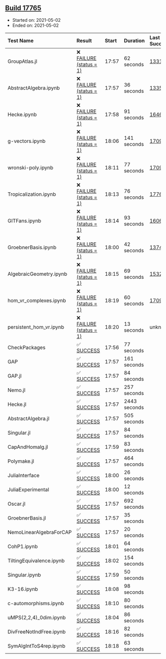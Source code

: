 ## [Build 17765](https://oscarci.mathematik.uni-kl.de/job/oscar/17765/)

* Started on: 2021-05-02
* Ended on: 2021-05-02

| Test Name    | Result | Start | Duration | Last Success | First Failure |
|:-------------|:-------|:------|:---------|:-------------|:--------------|
| GroupAtlas.jl | ❌ [FAILURE (status = 1)](https://oscarci.mathematik.uni-kl.de/job/oscar/17765/artifact/logs/build-17765/GroupAtlas.jl.log) | 17:57 | 62 seconds | [13311](https://oscarci.mathematik.uni-kl.de/job/oscar/13311/) | [13312](https://oscarci.mathematik.uni-kl.de/job/oscar/13312/) |
| AbstractAlgebra.ipynb | ❌ [FAILURE (status = 1)](https://oscarci.mathematik.uni-kl.de/job/oscar/17765/artifact/logs/build-17765/AbstractAlgebra.ipynb.log) | 17:57 | 36 seconds | [13355](https://oscarci.mathematik.uni-kl.de/job/oscar/13355/) | [13356](https://oscarci.mathematik.uni-kl.de/job/oscar/13356/) |
| Hecke.ipynb | ❌ [FAILURE (status = 1)](https://oscarci.mathematik.uni-kl.de/job/oscar/17765/artifact/logs/build-17765/Hecke.ipynb.log) | 17:58 | 91 seconds | [16463](https://oscarci.mathematik.uni-kl.de/job/oscar/16463/) | [16464](https://oscarci.mathematik.uni-kl.de/job/oscar/16464/) |
| g-vectors.ipynb | ❌ [FAILURE (status = 1)](https://oscarci.mathematik.uni-kl.de/job/oscar/17765/artifact/logs/build-17765/g-vectors.ipynb.log) | 18:06 | 141 seconds | [17099](https://oscarci.mathematik.uni-kl.de/job/oscar/17099/) | [17100](https://oscarci.mathematik.uni-kl.de/job/oscar/17100/) |
| wronski-poly.ipynb | ❌ [FAILURE (status = 1)](https://oscarci.mathematik.uni-kl.de/job/oscar/17765/artifact/logs/build-17765/wronski-poly.ipynb.log) | 18:11 | 77 seconds | [17098](https://oscarci.mathematik.uni-kl.de/job/oscar/17098/) | [17099](https://oscarci.mathematik.uni-kl.de/job/oscar/17099/) |
| Tropicalization.ipynb | ❌ [FAILURE (status = 1)](https://oscarci.mathematik.uni-kl.de/job/oscar/17765/artifact/logs/build-17765/Tropicalization.ipynb.log) | 18:13 | 76 seconds | [17764](https://oscarci.mathematik.uni-kl.de/job/oscar/17764/) | [17765](https://oscarci.mathematik.uni-kl.de/job/oscar/17765/) |
| GITFans.ipynb | ❌ [FAILURE (status = 1)](https://oscarci.mathematik.uni-kl.de/job/oscar/17765/artifact/logs/build-17765/GITFans.ipynb.log) | 18:14 | 93 seconds | [16068](https://oscarci.mathematik.uni-kl.de/job/oscar/16068/) | [16069](https://oscarci.mathematik.uni-kl.de/job/oscar/16069/) |
| GroebnerBasis.ipynb | ❌ [FAILURE (status = 1)](https://oscarci.mathematik.uni-kl.de/job/oscar/17765/artifact/logs/build-17765/GroebnerBasis.ipynb.log) | 18:00 | 42 seconds | [13748](https://oscarci.mathematik.uni-kl.de/job/oscar/13748/) | [13749](https://oscarci.mathematik.uni-kl.de/job/oscar/13749/) |
| AlgebraicGeometry.ipynb | ❌ [FAILURE (status = 1)](https://oscarci.mathematik.uni-kl.de/job/oscar/17765/artifact/logs/build-17765/AlgebraicGeometry.ipynb.log) | 18:15 | 69 seconds | [15322](https://oscarci.mathematik.uni-kl.de/job/oscar/15322/) | [15323](https://oscarci.mathematik.uni-kl.de/job/oscar/15323/) |
| hom_vr_complexes.ipynb | ❌ [FAILURE (status = 1)](https://oscarci.mathematik.uni-kl.de/job/oscar/17765/artifact/logs/build-17765/hom_vr_complexes.ipynb.log) | 18:19 | 60 seconds | [17099](https://oscarci.mathematik.uni-kl.de/job/oscar/17099/) | [17100](https://oscarci.mathematik.uni-kl.de/job/oscar/17100/) |
| persistent_hom_vr.ipynb | ❌ [FAILURE (status = 1)](https://oscarci.mathematik.uni-kl.de/job/oscar/17765/artifact/logs/build-17765/persistent_hom_vr.ipynb.log) | 18:20 | 13 seconds | unknown | unknown |
| CheckPackages | ✅ [SUCCESS](https://oscarci.mathematik.uni-kl.de/job/oscar/17765/artifact/logs/build-17765/CheckPackages.log) | 17:56 | 77 seconds |  |  |
| GAP | ✅ [SUCCESS](https://oscarci.mathematik.uni-kl.de/job/oscar/17765/artifact/logs/build-17765/GAP.log) | 17:57 | 161 seconds |  |  |
| GAP.jl | ✅ [SUCCESS](https://oscarci.mathematik.uni-kl.de/job/oscar/17765/artifact/logs/build-17765/GAP.jl.log) | 17:57 | 84 seconds |  |  |
| Nemo.jl | ✅ [SUCCESS](https://oscarci.mathematik.uni-kl.de/job/oscar/17765/artifact/logs/build-17765/Nemo.jl.log) | 17:57 | 257 seconds |  |  |
| Hecke.jl | ✅ [SUCCESS](https://oscarci.mathematik.uni-kl.de/job/oscar/17765/artifact/logs/build-17765/Hecke.jl.log) | 17:57 | 2443 seconds |  |  |
| AbstractAlgebra.jl | ✅ [SUCCESS](https://oscarci.mathematik.uni-kl.de/job/oscar/17765/artifact/logs/build-17765/AbstractAlgebra.jl.log) | 17:57 | 505 seconds |  |  |
| Singular.jl | ✅ [SUCCESS](https://oscarci.mathematik.uni-kl.de/job/oscar/17765/artifact/logs/build-17765/Singular.jl.log) | 17:57 | 84 seconds |  |  |
| CapAndHomalg.jl | ✅ [SUCCESS](https://oscarci.mathematik.uni-kl.de/job/oscar/17765/artifact/logs/build-17765/CapAndHomalg.jl.log) | 17:59 | 83 seconds |  |  |
| Polymake.jl | ✅ [SUCCESS](https://oscarci.mathematik.uni-kl.de/job/oscar/17765/artifact/logs/build-17765/Polymake.jl.log) | 17:57 | 464 seconds |  |  |
| JuliaInterface | ✅ [SUCCESS](https://oscarci.mathematik.uni-kl.de/job/oscar/17765/artifact/logs/build-17765/JuliaInterface.log) | 18:00 | 26 seconds |  |  |
| JuliaExperimental | ✅ [SUCCESS](https://oscarci.mathematik.uni-kl.de/job/oscar/17765/artifact/logs/build-17765/JuliaExperimental.log) | 18:00 | 12 seconds |  |  |
| Oscar.jl | ✅ [SUCCESS](https://oscarci.mathematik.uni-kl.de/job/oscar/17765/artifact/logs/build-17765/Oscar.jl.log) | 17:57 | 692 seconds |  |  |
| GroebnerBasis.jl | ✅ [SUCCESS](https://oscarci.mathematik.uni-kl.de/job/oscar/17765/artifact/logs/build-17765/GroebnerBasis.jl.log) | 17:57 | 35 seconds |  |  |
| NemoLinearAlgebraForCAP | ✅ [SUCCESS](https://oscarci.mathematik.uni-kl.de/job/oscar/17765/artifact/logs/build-17765/NemoLinearAlgebraForCAP.log) | 17:57 | 20 seconds |  |  |
| CohP1.ipynb | ✅ [SUCCESS](https://oscarci.mathematik.uni-kl.de/job/oscar/17765/artifact/logs/build-17765/CohP1.ipynb.log) | 18:01 | 64 seconds |  |  |
| TiltingEquivalence.ipynb | ✅ [SUCCESS](https://oscarci.mathematik.uni-kl.de/job/oscar/17765/artifact/logs/build-17765/TiltingEquivalence.ipynb.log) | 18:02 | 154 seconds |  |  |
| Singular.ipynb | ✅ [SUCCESS](https://oscarci.mathematik.uni-kl.de/job/oscar/17765/artifact/logs/build-17765/Singular.ipynb.log) | 17:59 | 50 seconds |  |  |
| K3-16.ipynb | ✅ [SUCCESS](https://oscarci.mathematik.uni-kl.de/job/oscar/17765/artifact/logs/build-17765/K3-16.ipynb.log) | 18:08 | 98 seconds |  |  |
| c-automorphisms.ipynb | ✅ [SUCCESS](https://oscarci.mathematik.uni-kl.de/job/oscar/17765/artifact/logs/build-17765/c-automorphisms.ipynb.log) | 18:10 | 80 seconds |  |  |
| uMPS(2,2,4)_0dim.ipynb | ✅ [SUCCESS](https://oscarci.mathematik.uni-kl.de/job/oscar/17765/artifact/logs/build-17765/uMPS-2-2-4-_0dim.ipynb.log) | 18:04 | 86 seconds |  |  |
| DivFreeNotIndFree.ipynb | ✅ [SUCCESS](https://oscarci.mathematik.uni-kl.de/job/oscar/17765/artifact/logs/build-17765/DivFreeNotIndFree.ipynb.log) | 18:16 | 82 seconds |  |  |
| SymAlgIntToS4rep.ipynb | ✅ [SUCCESS](https://oscarci.mathematik.uni-kl.de/job/oscar/17765/artifact/logs/build-17765/SymAlgIntToS4rep.ipynb.log) | 18:18 | 63 seconds |  |  |

